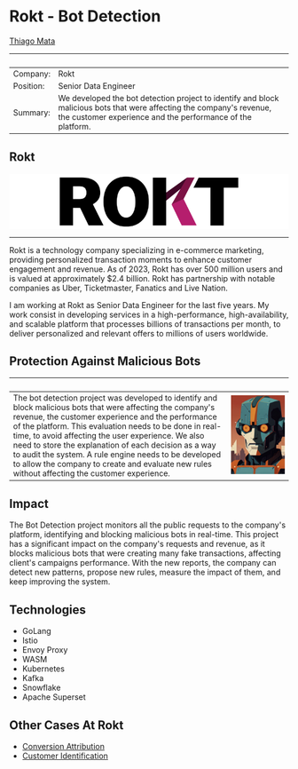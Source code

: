 # Rokt - Bot Detection

[Thiago Mata](./README.md)

| &nbsp;    | &nbsp;                                              |
|-----------|-----------------------------------------------------|
| Company:  | Rokt                                                |
| Position: | Senior Data Engineer                                |
| Summary:  | We developed the bot detection project to identify and block malicious bots that were affecting the company's revenue, the customer experience and the performance of the platform. |

##  Rokt

<div style="background-color: white; display: flex; justify-content: center; align-items: center; height: 100px;">
<img src="./img/rokt.svg" style="height:90px;"/>
</div>

---

Rokt is a technology company specializing in e-commerce marketing, providing personalized transaction moments to enhance customer engagement and revenue. As of 2023, Rokt has over 500 million users and is valued at approximately $2.4 billion. Rokt has partnership with notable companies as Uber, Ticketmaster, Fanatics and Live Nation.

I am working at Rokt as Senior Data Engineer for the last five years. My work consist in developing services in a high-performance, high-availability, and scalable platform that processes billions of transactions per month, to deliver personalized and relevant offers to millions of users worldwide.

## Protection Against Malicious Bots

| &nbsp; | &nbsp; |
|--------|--------|
| The bot detection project was developed to identify and block malicious bots that were affecting the company's revenue, the customer experience and the performance of the platform. This evaluation needs to be done in real-time, to avoid affecting the user experience. We also need to store the explanation of each decision as a way to audit the system. A rule engine needs to be developed to allow the company to create and evaluate new rules without affecting the customer experience. | <img width="1000px" src="./img/bot1.jpg"> |

## Impact

The Bot Detection project monitors all the public requests to the company's platform, identifying and blocking malicious bots in real-time. This project has a significant impact on the company's requests and revenue, as it blocks malicious bots that were creating many fake transactions, affecting client's campaigns performance. With the new reports, the company can detect new patterns, propose new rules, measure the impact of them, and keep improving the system.

## Technologies

- GoLang
- Istio
- Envoy Proxy
- WASM
- Kubernetes
- Kafka
- Snowflake
- Apache Superset

## Other Cases At Rokt

- [Conversion Attribution](./rokt-attribution.md)
- [Customer Identification](./rokt-identity.md)
